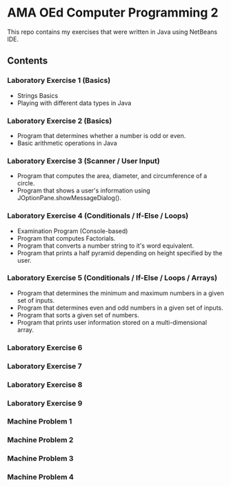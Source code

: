# AMA OEd Computer Programming 2
This repo contains my exercises that were written in Java using NetBeans IDE.

## Contents

### Laboratory Exercise 1 (Basics)
- Strings Basics
- Playing with different data types in Java

### Laboratory Exercise 2 (Basics)
- Program that determines whether a number is odd or even.
- Basic arithmetic operations in Java

### Laboratory Exercise 3 (Scanner / User Input)
- Program that computes the area, diameter, and circumference of a circle.
- Program that shows a user's information using JOptionPane.showMessageDialog().

### Laboratory Exercise 4 (Conditionals / If-Else / Loops)
- Examination Program (Console-based)
- Program that computes Factorials.
- Program that converts a number string to it's word equivalent.
- Program that prints a half pyramid depending on height specified by the user.

### Laboratory Exercise 5 (Conditionals / If-Else / Loops / Arrays)
- Program that determines the minimum and maximum numbers in a given set of inputs.
- Program that determines even and odd numbers in a given set of inputs.
- Program that sorts a given set of numbers.
- Program that prints user information stored on a multi-dimensional array.

### Laboratory Exercise 6

### Laboratory Exercise 7

### Laboratory Exercise 8

### Laboratory Exercise 9

### Machine Problem 1

### Machine Problem 2

### Machine Problem 3

### Machine Problem 4
